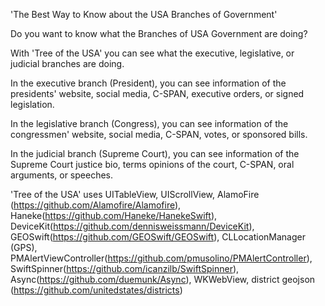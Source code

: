 'The Best Way to Know about the USA Branches of Government'

Do you want to know what the Branches of USA Government are doing?

With 'Tree of the USA' you can see what the executive, legislative, or judicial branches are doing.

In the executive branch (President), you can see information of the presidents' website, social media, C-SPAN, executive orders, or signed legislation.

In the legislative branch (Congress), you can see information of the congressmen' website, social media, C-SPAN, votes, or sponsored bills.

In the judicial branch (Supreme Court), you can see information of the Supreme Court justice bio, terms opinions of the court, C-SPAN, oral arguments, or speeches.

'Tree of the USA' uses UITableView, UIScrollView, AlamoFire (https://github.com/Alamofire/Alamofire), Haneke(https://github.com/Haneke/HanekeSwift), DeviceKit(https://github.com/dennisweissmann/DeviceKit), GEOSwift(https://github.com/GEOSwift/GEOSwift), CLLocationManager (GPS), PMAlertViewController(https://github.com/pmusolino/PMAlertController), SwiftSpinner(https://github.com/icanzilb/SwiftSpinner), Async(https://github.com/duemunk/Async), WKWebView, district geojson (https://github.com/unitedstates/districts)
